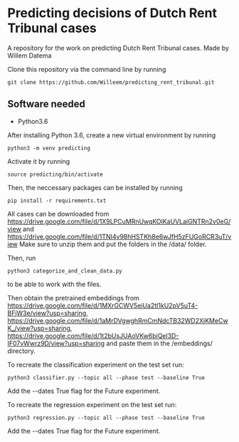 # Predicting decisions of Dutch Rent Tribunal cases
A repository for the work on predicting Dutch Rent Tribunal cases.
Made by Willem Datema

Clone this repository via the command line by running

```
git clone https://github.com/Willeem/predicting_rent_tribunal.git 
```

## Software needed
- Python3.6

After installing Python 3.6, create a new virtual environment by running
```
python3 -m venv predicting
```
Activate it by running
``` 
source predicting/bin/activate
``` 
Then, the neccessary packages can be installed by running

```
pip install -r requirements.txt
```

All cases can be downloaded from https://drive.google.com/file/d/1X9LPCuMRnUwqKOlKaUVLaiGNTRn2v0eG/view and https://drive.google.com/file/d/1TNI4v98hHSTKh8e6wJfH5zFUGoRCR3uT/view 
Make sure to unzip them and put the folders in the /data/ folder. 

Then, run

```
python3 categorize_and_clean_data.py
```
to be able to work with the files.

Then obtain the pretrained embeddings from https://drive.google.com/file/d/1MXrGCWV5ejUa2tI1kU2pV5uT4-BFjW3e/view?usp=sharing, https://drive.google.com/file/d/1aMrDVgwghRmCmNdcTB32WD2XjKMeCwK_/view?usp=sharing, https://drive.google.com/file/d/1t2bUsJUAoVKw6biQel3D-IF07vWwrz9D/view?usp=sharing and paste them in the /embeddings/ directory.

To recreate the classification experiment on the test set run:
```
python3 classifier.py --topic all --phase test --baseline True
```
Add the --dates True flag for the Future experiment.

To recreate the regression experiment on the test set run:
```
python3 regression.py --topic all --phase test --baseline True
```
Add the --dates True flag for the Future experiment.